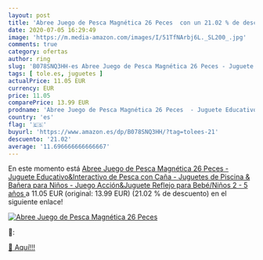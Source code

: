```yaml
---
layout: post
title: 'Abree Juego de Pesca Magnética 26 Peces  con un 21.02 % de descuento'
date: 2020-07-05 16:29:49
image: 'https://m.media-amazon.com/images/I/51TfNArbj6L._SL200_.jpg'
comments: true
category: ofertas
author: ring
slug: 'B078SNQ3HH-es Abree Juego de Pesca Magnética 26 Peces - Juguete...'
tags: [ tole.es, juguetes ]
actualPrice: 11.05 EUR
currency: EUR
price: 11.05
comparePrice: 13.99 EUR
prodname: 'Abree Juego de Pesca Magnética 26 Peces  - Juguete Educativo&Interactivo de Pesca con Caña - Juguetes de Piscina & Bañera para Niños - Juego Acción&Juguete Reflejo para Bebé/Niños  2 - 5 años '
country: 'es'
flag: '🇪🇸'
buyurl: 'https://www.amazon.es/dp/B078SNQ3HH/?tag=tolees-21'
descuento: '21.02'
average: '11.696666666666667'
---
```


En este momento está [Abree Juego de Pesca Magnética 26 Peces  - Juguete Educativo&Interactivo de Pesca con Caña - Juguetes de Piscina & Bañera para Niños - Juego Acción&Juguete Reflejo para Bebé/Niños  2 - 5 años ](https://www.amazon.es/dp/B078SNQ3HH/?tag=tolees-21) a 11.05 EUR (original: 13.99 EUR) (21.02 %  de descuento) en el siguiente enlace!

[![Abree Juego de Pesca Magnética 26 Peces ](https://m.media-amazon.com/images/I/51TfNArbj6L._SL200_.jpg)](https://www.amazon.es/dp/B078SNQ3HH/?tag=tolees-21)

🔎:


[🛒 Aquí!!!](https://www.amazon.es/dp/B078SNQ3HH/?tag=tolees-21)
